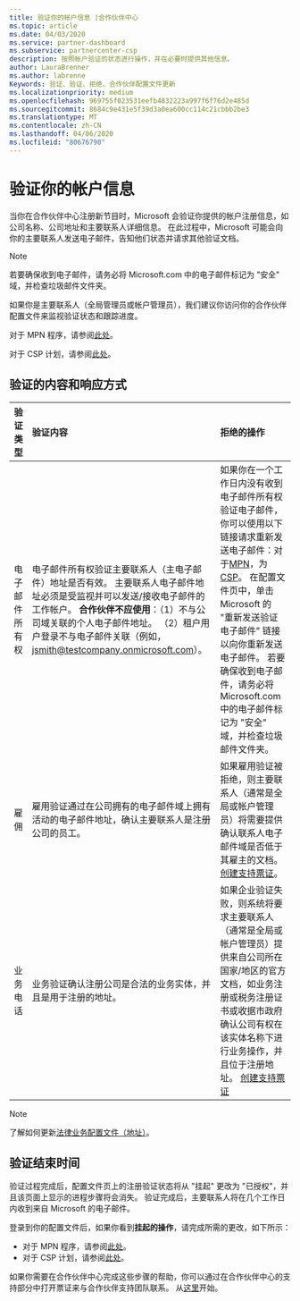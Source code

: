 ```yaml
---
title: 验证你的帐户信息 |合作伙伴中心
ms.topic: article
ms.date: 04/03/2020
ms.service: partner-dashboard
ms.subservice: partnercenter-csp
description: 按照帐户验证的状态进行操作，并在必要时提供其他信息。
author: LauraBrenner
ms.author: labrenne
Keywords: 验证、验证、拒绝、合作伙伴配置文件更新
ms.localizationpriority: medium
ms.openlocfilehash: 969755f023531eefb4832223a997f6f76d2e485d
ms.sourcegitcommit: 8684c9e431e5f39d3a0ea600cc114c21cbbb2be3
ms.translationtype: MT
ms.contentlocale: zh-CN
ms.lasthandoff: 04/06/2020
ms.locfileid: "80676790"
---
```

# <a name="verify-your-account-information"></a>验证你的帐户信息

当你在合作伙伴中心注册新节目时，Microsoft 会验证你提供的帐户注册信息，如公司名称、公司地址和主要联系人详细信息。 在此过程中，Microsoft 可能会向你的主要联系人发送电子邮件，告知他们状态并请求其他验证文档。 

>[!NOTE]
>若要确保收到电子邮件，请务必将 Microsoft.com 中的电子邮件标记为 "安全" 域，并检查垃圾邮件文件夹。

如果你是主要联系人（全局管理员或帐户管理员），我们建议你访问你的合作伙伴配置文件来监视验证状态和跟踪进度。

对于 MPN 程序，请参阅[此处](https://partner.microsoft.com/pcv/accountsettings/connectedpartnerprofile)。

对于 CSP 计划，请参阅[此处](https://partner.microsoft.com/pcv/accountsettings/partnerprofile)。


## <a name="what-is-verified-and-how-to-respond"></a>验证的内容和响应方式

|**验证类型**   |**验证内容**   |**拒绝的操作**   |
|----------------------------|:-----------------------------------|:--------------------------------------|
|电子邮件所有权   |电子邮件所有权验证主要联系人（主电子邮件）地址是否有效。 主要联系人电子邮件地址必须是受监视并可以发送/接收电子邮件的工作帐户。 **合作伙伴不应使用**：（1）不与公司域关联的个人电子邮件地址。 （2）租户用户登录不与电子邮件关联（例如，jsmith@testcompany.onmicrosoft.com）。  |如果你在一个工作日内没有收到电子邮件所有权验证电子邮件，你可以使用以下链接请求重新发送电子邮件：对于[MPN](https://partner.microsoft.com/pcv/accountsettings/connectedpartnerprofile)，为[CSP](https://partner.microsoft.com/pcv/accountsettings/partnerprofile)。 在配置文件页中，单击 Microsoft 的 "重新发送验证电子邮件" 链接以向你重新发送电子邮件。 若要确保收到电子邮件，请务必将 Microsoft.com 中的电子邮件标记为 "安全" 域，并检查垃圾邮件文件夹。|
|雇佣 |雇用验证通过在公司拥有的电子邮件域上拥有活动的电子邮件地址，确认主要联系人是注册公司的员工。|如果雇用验证被拒绝，则主要联系人（通常是全局或帐户管理员）将需要提供确认联系人电子邮件域是否低于其雇主的文档。 [创建支持票证](https://partner.microsoft.com/dashboard/support/csp/servicerequests/create?stage=2&topicid=c34a5c81-a111-476d-11a4-81c808c37a6b)。|
|业务电话   |业务验证确认注册公司是合法的业务实体，并且是用于注册的地址。|如果企业验证失败，则系统将要求主要联系人（通常是全局或帐户管理员）提供来自公司所在国家/地区的官方文档，如业务注册或税务注册证书或收据市政府确认公司有权在该实体名称下进行业务操作，并且位于注册地址。 [创建支持票证](https://partner.microsoft.com/dashboard/support/csp/servicerequests/create?stage=2&topicid=52ac28f3-d58f-99d9-9846-3df5a6477c54)|

>[!NOTE]
>了解如何更新[法律业务配置文件（地址）](https://docs.microsoft.com/partner-center/update-your-partner-profile)。

## <a name="when-verification-concludes"></a>验证结束时间

验证过程完成后，配置文件页上的注册验证状态将从 "挂起" 更改为 "已授权"，并且该页面上显示的进程步骤将会消失。
验证完成后，主要联系人将在几个工作日内收到来自 Microsoft 的电子邮件。 

登录到你的配置文件后，如果你看到**挂起的操作**，请完成所需的更改，如下所示：

- 对于 MPN 程序，请参阅[此处](https://partner.microsoft.com/pcv/accountsettings/connectedpartnerprofile)。  
- 对于 CSP 计划，请参阅[此处](https://partner.microsoft.com/pcv/accountsettings/partnerprofile)。

如果你需要在合作伙伴中心完成这些步骤的帮助，你可以通过在合作伙伴中心的支持部分中打开票证来与合作伙伴支持团队联系。  从[这里](https://partner.microsoft.com/dashboard/support/servicerequests/create?stage=2&topicid=21655de7-7dbb-4927-33a2-f60f45feadf3)开始。


